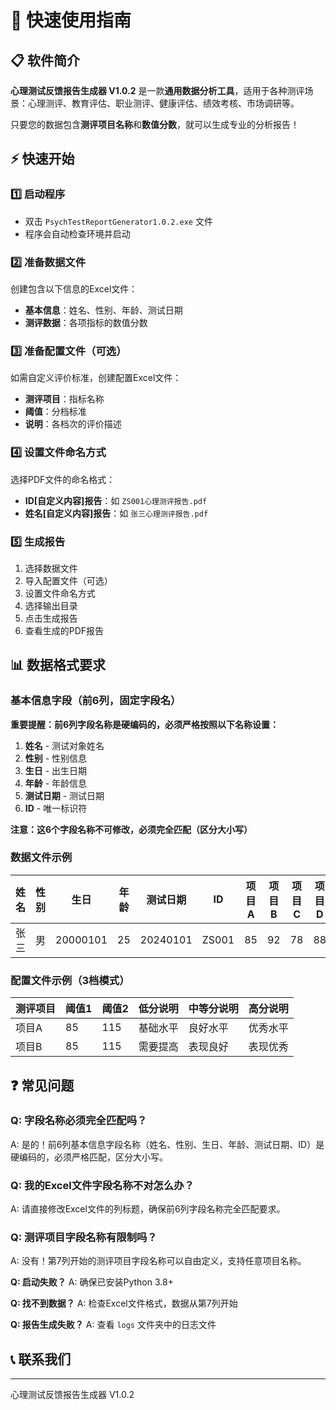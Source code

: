 # 🚀 快速使用指南

## 📋 软件简介

**心理测试反馈报告生成器 V1.0.2** 是一款**通用数据分析工具**，适用于各种测评场景：心理测评、教育评估、职业测评、健康评估、绩效考核、市场调研等。

只要您的数据包含**测评项目名称**和**数值分数**，就可以生成专业的分析报告！

## ⚡ 快速开始

### 1️⃣ 启动程序
- 双击 `PsychTestReportGenerator1.0.2.exe` 文件
- 程序会自动检查环境并启动

### 2️⃣ 准备数据文件
创建包含以下信息的Excel文件：
- **基本信息**：姓名、性别、年龄、测试日期
- **测评数据**：各项指标的数值分数

### 3️⃣ 准备配置文件（可选）
如需自定义评价标准，创建配置Excel文件：
- **测评项目**：指标名称
- **阈值**：分档标准
- **说明**：各档次的评价描述

### 4️⃣ 设置文件命名方式
选择PDF文件的命名格式：
- **ID[自定义内容]报告**：如 `ZS001心理测评报告.pdf`
- **姓名[自定义内容]报告**：如 `张三心理测评报告.pdf`

### 5️⃣ 生成报告
1. 选择数据文件
2. 导入配置文件（可选）
3. 设置文件命名方式
4. 选择输出目录
5. 点击生成报告
6. 查看生成的PDF报告

## 📊 数据格式要求

### 基本信息字段（前6列，固定字段名）

**重要提醒：前6列字段名称是硬编码的，必须严格按照以下名称设置：**

1. **姓名** - 测试对象姓名
2. **性别** - 性别信息  
3. **生日** - 出生日期
4. **年龄** - 年龄信息
5. **测试日期** - 测试日期
6. **ID** - 唯一标识符

**注意：这6个字段名称不可修改，必须完全匹配（区分大小写）**

### 数据文件示例
| 姓名 | 性别 | 生日 | 年龄 | 测试日期 | ID | 项目A | 项目B | 项目C | 项目D |
|------|------|------|------|----------|-----|-------|-------|-------|-------|
| 张三 | 男   | 20000101 | 25   | 20240101 | ZS001 | 85    | 92    | 78    | 88    |

### 配置文件示例（3档模式）
| 测评项目 | 阈值1 | 阈值2 | 低分说明 | 中等分说明 | 高分说明 |
|----------|-------|-------|----------|------------|----------|
| 项目A | 85    | 115   | 基础水平 | 良好水平   | 优秀水平 |
| 项目B | 85    | 115   | 需要提高 | 表现良好   | 表现优秀 |

## ❓ 常见问题

### Q: 字段名称必须完全匹配吗？
A: 是的！前6列基本信息字段名称（姓名、性别、生日、年龄、测试日期、ID）是硬编码的，必须严格匹配，区分大小写。

### Q: 我的Excel文件字段名称不对怎么办？
A: 请直接修改Excel文件的列标题，确保前6列字段名称完全匹配要求。

### Q: 测评项目字段名称有限制吗？
A: 没有！第7列开始的测评项目字段名称可以自由定义，支持任意项目名称。

**Q: 启动失败？**
A: 确保已安装Python 3.8+

**Q: 找不到数据？**
A: 检查Excel文件格式，数据从第7列开始

**Q: 报告生成失败？**
A: 查看 `logs` 文件夹中的日志文件

## 📞 联系我们

---
心理测试反馈报告生成器 V1.0.2
